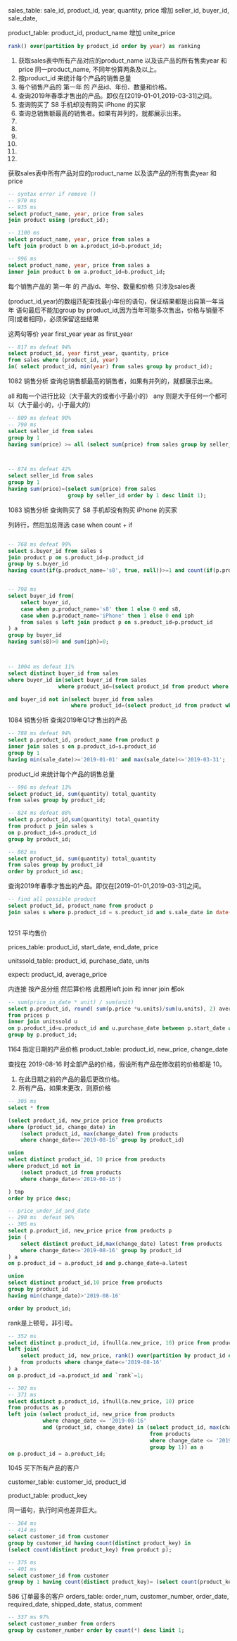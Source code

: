 



sales_table:
sale_id, product_id, year, quantity, price
增加 seller_id, buyer_id, sale_date, 

product_table:
product_id, product_name
增加 unite_price

```sql
rank() over(partition by product_id order by year) as ranking

```


1) 获取sales表中所有产品对应的product_name 以及该产品的所有售卖year 和price
同一product_name, 不同年份算两条及以上。
2) 按product_id 来统计每个产品的销售总量
3) 每个销售产品的 第一年 的 产品id、年份、数量和价格。
4) 查询2019年春季才售出的产品。即仅在[2019-01-01,2019-03-31]之间。
5) 查询购买了 S8 手机却没有购买 iPhone 的买家
6) 查询总销售额最高的销售者。如果有并列的，就都展示出来。
7)
8)
9)
10)
11)
12) 


获取sales表中所有产品对应的product_name 以及该产品的所有售卖year 和price
```sql
-- syntax error if remove ()
-- 970 ms
-- 935 ms
select product_name, year, price from sales 
join product using (product_id);

-- 1100 ms
select product_name, year, price from sales a
left join product b on a.product_id=b.product_id;

-- 996 ms
select product_name, year, price from sales a
inner join product b on a.product_id=b.product_id;
```

每个销售产品的 第一年 的 产品id、年份、数量和价格
只涉及sales表

(product_id,year)的数组匹配查找最小年份的语句，保证结果都是出自第一年当年
语句最后不能加group by product_id,因为当年可能多次售出，价格与销量不同(或者相同)，必须保留这些结果

这两句等价
year first_year
year as first_year
```sql
-- 817 ms defeat 94%
select product_id, year first_year, quantity, price
from sales where (product_id, year)
in( select product_id, min(year) from sales group by product_id);


```

1082 销售分析
查询总销售额最高的销售者，如果有并列的，就都展示出来。

all 和每一个进行比较（大于最大的或者小于最小的）
any 则是大于任何一个都可以（大于最小的，小于最大的）
```sql
-- 809 ms defeat 90%
-- 790 ms
select seller_id from sales 
group by 1
having sum(price) >= all (select sum(price) from sales group by seller_id);



-- 874 ms defeat 42%
select seller_id from sales
group by 1
having sum(price)=(select sum(price) from sales
                   group by seller_id order by 1 desc limit 1);
```

1083 销售分析
查询购买了 S8 手机却没有购买 iPhone 的买家


列转行，然后加总筛选
case when
count + if
```sql

-- 768 ms defeat 99%
select s.buyer_id from sales s 
join product p on s.product_id=p.product_id
group by s.buyer_id
having count(if(p.product_name='s8', true, null))>=1 and count(if(p.product_name='iPhone', true, null))=0;


-- 798 ms
select buyer_id from(
    select buyer_id, 
    case when p.product_name='s8' then 1 else 0 end s8,
    case when p.product_name='iPhone' then 1 else 0 end iph 
    from sales s left join product p on s.product_id=p.product_id
) a
group by buyer_id 
having sum(s8)>0 and sum(iph)=0;



-- 1004 ms defeat 11%
select distinct buyer_id from sales
where buyer_id in(select buyer_id from sales 
                where product_id=(select product_id from product where product_name='S8'))

and buyer_id not in(select buyer_id from sales
                    where product_id=(select product_id from product where product_name='iPhone'));

```


1084  销售分析
查询2019年Q1才售出的产品

```sql
-- 788 ms defeat 94%
select p.product_id, product_name from product p
inner join sales s on p.product_id=s.product_id
group by 1
having min(sale_date)>='2019-01-01' and max(sale_date)<='2019-03-31';

```



product_id 来统计每个产品的销售总量

```sql
-- 996 ms defeat 13%
select product_id, sum(quantity) total_quantity 
from sales group by product_id;

-- 824 ms defeat 88%
select p.product_id,sum(quantity) total_quantity 
from product p join sales s
on p.product_id=s.product_id
group by product_id;

-- 862 ms 
select product_id, sum(quantity) total_quantity 
from sales group by product_id
order by product_id asc;
```

查询2019年春季才售出的产品。即仅在[2019-01-01,2019-03-31]之间。

```sql
-- find all possible product
select product_id, product_name from product p
join sales s where p.product_id = s.product_id and s.sale_date in date(2019-01-01) and date(2019-01-31);

```

```sql

```


1251 平均售价

prices_table:
product_id, start_date, end_date, price

unitssold_table:
product_id, purchase_date, units

expect:
product_id, average_price

内连接 按产品分组 然后算价格
此题用left join 和 inner join 都ok
```sql
-- sum(price_in_date * unit) / sum(unit) 
select p.product_id, round( sum(p.price *u.units)/sum(u.units), 2) average_price
from prices p 
inner join unitssold u
on p.product_id=u.product_id and u.purchase_date between p.start_date and p.end_date
group by p.product_id;

```

1164 指定日期的产品价格
product_table:
product_id, new_price, change_date

查找在 2019-08-16 时全部产品的价格，假设所有产品在修改前的价格都是 10。

1) 在此日期之前的产品的最后更改价格。
2) 所有产品，如果未更改，则原价格
```sql
-- 305 ms
select * from

(select product_id, new_price price from products
where (product_id, change_date) in
    (select product_id, max(change_date) from products 
    where change_date<='2019-08-16' group by product_id)

union
select distinct product_id, 10 price from products
where product_id not in 
    (select product_id from products 
    where change_date<='2019-08-16')

) tmp
order by price desc;

```


```sql
-- price_under_id_and_date
-- 290 ms  defeat 96%
-- 305 ms
select p.product_id, new_price price from products p
join (
    select distinct product_id,max(change_date) latest from products
    where change_date<='2019-08-16' group by product_id
) a
on p.product_id = a.product_id and p.change_date=a.latest

union
select distinct product_id,10 price from products
group by product_id
having min(change_date)>'2019-08-16'

order by product_id;

```

rank是上顿号，非引号。
```sql
-- 352 ms
select distinct p.product_id, ifnull(a.new_price, 10) price from products p
left join(
    select product_id, new_price, rank() over(partition by product_id order by change_date desc) `rank`
    from products where change_date<='2019-08-16'
) a
on p.product_id =a.product_id and `rank`=1;

```

```sql
-- 302 ms
-- 371 ms
select distinct p.product_id, ifnull(a.new_price, 10) price
from products as p
left join (select product_id, new_price from products
           where change_date <= '2019-08-16'
           and (product_id, change_date) in (select product_id, max(change_date)
                                             from products
                                             where change_date <= '2019-08-16'
                                             group by 1)) as a
on p.product_id = a.product_id;

```

1045 买下所有产品的客户

customer_table:
customer_id, product_id

product_table:
product_key

同一语句，执行时间也差异巨大。

```sql
-- 364 ms
-- 414 ms
select customer_id from customer
group by customer_id having count(distinct product_key) in
(select count(distinct product_key) from product p);

-- 375 ms
-- 401 ms
select customer_id from customer
group by 1 having count(distinct product_key)= (select count(product_key) from product);


```

586 订单最多的客户
orders_table:
order_num, customer_number, order_date, required_date, shipped_date, status, comment


```sql
-- 337 ms 97%
select customer_number from orders
group by customer_number order by count(*) desc limit 1;

```




```sql

```

```sql

```



```sql

```

```sql

```



```sql

```

```sql

```


```sql

```

```sql

```



```sql

```

```sql

```


```sql

```

```sql

```



```sql

```

```sql

```


```sql

```

```sql

```


